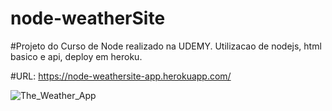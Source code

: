 # node-weatherSite
#Projeto do Curso de Node realizado na UDEMY. Utilizacao de nodejs, html basico e api, deploy em heroku.

#URL: https://node-weathersite-app.herokuapp.com/

![The_Weather_App](https://user-images.githubusercontent.com/36780203/124402285-b0758980-dd05-11eb-916f-0f2d5aedbe18.jpg)
